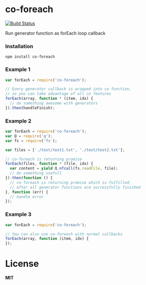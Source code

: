 co-foreach
==========
[![Build Status](https://travis-ci.org/ivpusic/co-foreach.svg?branch=master)](https://travis-ci.org/ivpusic/co-foreach)

Run generator function as forEach loop callback

### Installation

```
npm install co-foreach
```

### Example 1
```Javascript
var forEach = require('co-foreach');

// Every generator callback is wrapped into co function,
// so you can take advantage of all co features
forEach(array, function * (item, idx) {
  // do something awesome with generators
}).then(handleFinish);
```

### Example 2

```Javascript
var forEach = require('co-foreach');
var Q = require('q');
var fs = require('fs');

var files = ['./test/test1.txt', './test/test2.txt'];

// co-foreach is returning promise
forEach(files, function * (file, idx) {
  var content = yield Q.nfcall(fs.readFile, file);
  // do something usefull
}).then(function () {
  // co-foreach is returning promise which is fulfilled
  // after all generator functions are successfully finished
}, function (err) {
  // handle error
});
```

### Example 3

```Javascript
var forEach = require('co-foreach');

// You can also use co-foreach with normal callbacks
forEach(array, function (item, idx) {
});
```

# License
**MIT**
